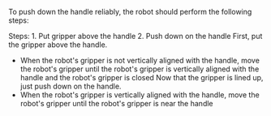 To push down the handle reliably, the robot should perform the following steps:

Steps: 1. Put gripper above the handle  2. Push down on the handle
First, put the gripper above the handle.
- When the robot's gripper is not vertically aligned with the handle, move the robot's gripper until the robot's gripper is vertically aligned with the handle and the robot's gripper is closed
Now that the gripper is lined up, just push down on the handle.
- When the robot's gripper is vertically aligned with the handle, move the robot's gripper until the robot's gripper is near the handle